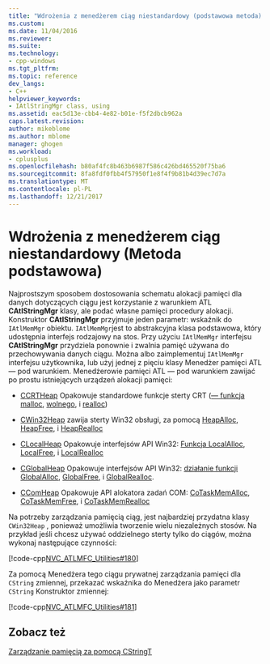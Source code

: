 ```yaml
---
title: "Wdrożenia z menedżerem ciąg niestandardowy (podstawowa metoda) | Dokumentacja firmy Microsoft"
ms.custom: 
ms.date: 11/04/2016
ms.reviewer: 
ms.suite: 
ms.technology:
- cpp-windows
ms.tgt_pltfrm: 
ms.topic: reference
dev_langs:
- C++
helpviewer_keywords:
- IAtlStringMgr class, using
ms.assetid: eac5d13e-cbb4-4e82-b01e-f5f2dbcb962a
caps.latest.revision: 
author: mikeblome
ms.author: mblome
manager: ghogen
ms.workload:
- cplusplus
ms.openlocfilehash: b80af4fc8b463b6987f586c426bd465520f75ba6
ms.sourcegitcommit: 8fa8fdf0fbb4f57950f1e8f4f9b81b4d39ec7d7a
ms.translationtype: MT
ms.contentlocale: pl-PL
ms.lasthandoff: 12/21/2017
---
```

# <a name="implementation-of-a-custom-string-manager-basic-method"></a>Wdrożenia z menedżerem ciąg niestandardowy (Metoda podstawowa)
Najprostszym sposobem dostosowania schematu alokacji pamięci dla danych dotyczących ciągu jest korzystanie z warunkiem ATL **CAtlStringMgr** klasy, ale podać własne pamięci procedury alokacji. Konstruktor **CAtlStringMgr** przyjmuje jeden parametr: wskaźnik do `IAtlMemMgr` obiektu. `IAtlMemMgr`jest to abstrakcyjna klasa podstawowa, który udostępnia interfejs rodzajowy na stos. Przy użyciu `IAtlMemMgr` interfejsu **CAtlStringMgr** przydziela ponownie i zwalnia pamięć używana do przechowywania danych ciągu. Można albo zaimplementuj `IAtlMemMgr` interfejsu użytkownika, lub użyj jednej z pięciu klasy Menedżer pamięci ATL — pod warunkiem. Menedżerowie pamięci ATL — pod warunkiem zawijać po prostu istniejących urządzeń alokacji pamięci:  
  
-   [CCRTHeap](../atl/reference/ccrtheap-class.md) Opakowuje standardowe funkcje sterty CRT ([— funkcja malloc](../c-runtime-library/reference/malloc.md), [wolnego](../c-runtime-library/reference/free.md), i [realloc](../c-runtime-library/reference/realloc.md))  
  
-   [CWin32Heap](../atl/reference/cwin32heap-class.md) zawija sterty Win32 obsługi, za pomocą [HeapAlloc](http://msdn.microsoft.com/library/windows/desktop/aa366597), [HeapFree](http://msdn.microsoft.com/library/windows/desktop/aa366701), i [HeapRealloc](http://msdn.microsoft.com/library/windows/desktop/aa366704)  
  
-   [CLocalHeap](../atl/reference/clocalheap-class.md) Opakowuje interfejsów API Win32: [Funkcja LocalAlloc](http://msdn.microsoft.com/library/windows/desktop/aa366723), [LocalFree](http://msdn.microsoft.com/library/windows/desktop/aa366730), i [LocalRealloc](http://msdn.microsoft.com/library/windows/desktop/aa366742)  
  
-   [CGlobalHeap](../atl/reference/cglobalheap-class.md) Opakowuje interfejsów API Win32: [działanie funkcji GlobalAlloc](http://msdn.microsoft.com/library/windows/desktop/aa366574), [GlobalFree](http://msdn.microsoft.com/library/windows/desktop/aa366579), i [GlobalRealloc](http://msdn.microsoft.com/library/windows/desktop/aa366590).  
  
-   [CComHeap](../atl/reference/ccomheap-class.md) Opakowuje API alokatora zadań COM: [CoTaskMemAlloc](http://msdn.microsoft.com/library/windows/desktop/ms692727), [CoTaskMemFree](http://msdn.microsoft.com/library/windows/desktop/ms680722), i [CoTaskMemRealloc](http://msdn.microsoft.com/library/windows/desktop/ms687280)  
  
 Na potrzeby zarządzania pamięcią ciąg, jest najbardziej przydatna klasy `CWin32Heap` , ponieważ umożliwia tworzenie wielu niezależnych stosów. Na przykład jeśli chcesz używać oddzielnego sterty tylko do ciągów, można wykonaj następujące czynności:  
  
 [!code-cpp[NVC_ATLMFC_Utilities#180](../atl-mfc-shared/codesnippet/cpp/implementation-of-a-custom-string-manager-basic-method_1.cpp)]  
  
 Za pomocą Menedżera tego ciągu prywatnej zarządzania pamięci dla `CString` zmiennej, przekazać wskaźnika do Menedżera jako parametr `CString` Konstruktor zmiennej:  
  
 [!code-cpp[NVC_ATLMFC_Utilities#181](../atl-mfc-shared/codesnippet/cpp/implementation-of-a-custom-string-manager-basic-method_2.cpp)]  
  
## <a name="see-also"></a>Zobacz też  
 [Zarządzanie pamięcią za pomocą CStringT](../atl-mfc-shared/memory-management-with-cstringt.md)

